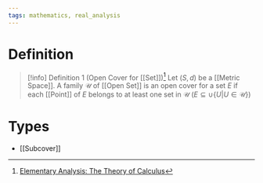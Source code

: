 ```yaml
---
tags: mathematics, real_analysis
---
```


# Definition

> [!info] Definition 1 (Open Cover for [[Set]])[^1]
> Let $(S, d)$ be a [[Metric Space]]. A family $\mathcal{U}$ of [[Open Set]] is an open cover for a set $E$ if each [[Point]] of $E$ belongs to at least one set in $\mathcal{U}$ ($E \subseteq \cup \{U | U \in \mathcal{U}\})$

# Types
- [[Subcover]]

[^1]: [Elementary Analysis: The Theory of Calculus](zotero://open-pdf/library/items/GUY2WR3V?page=101)
